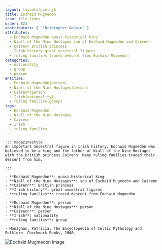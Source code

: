 ```yaml
---
layout: layouts/pce.njk
title: Eochaid Mugmedón
icon: file-lines
order: 823
contributors: [ 'Christopher Godwin' ]
attributes:
  - Eochaid Mugmedón quasi-historical king
  - Niall of the Nine Hostages son of Eochaid Mugmedón and Cairenn
  - Cairenn British princess
  - Irish history great ancestral figures
  - ruling families traced descent from Eochaid Mugmedón
categories:
  - nationality
  - group
  - person
entities:
  - Eochaid Mugmedón(person)
  - Niall of the Nine Hostages(person)
  - Cairenn(person)
  - Irish(nationality)
  - ruling families(group)
tags:
  - Eochaid Mugmedón
  - Niall of the Nine Hostages
  - Cairenn
  - Irish
  - ruling families
---
```

``` tab [group1:Info]
::: magazinestyle
An important ancestral figure in Irish history, Eochaid Mugmedón was believed to be a king and the father of Niall of the Nine Hostages with the British princess Cairenn. Many ruling families traced their descent from him.

:::
```
``` tab [group1:Attributes]
- **Eochaid Mugmedón**: quasi-historical king
- **Niall of the Nine Hostages**: son of Eochaid Mugmedón and Cairenn
- **Cairenn**: British princess
- **Irish history**: great ancestral figures
- **ruling families**: traced descent from Eochaid Mugmedón
```
``` tab [group1:Entities]
- **Eochaid Mugmedón**: person
- **Niall of the Nine Hostages**: person
- **Cairenn**: person
- **Irish**: nationality
- **ruling families**: group
```
``` tab [group1:Sources]
- Monaghan, Patricia. The Encyclopedia of Celtic Mythology and Folklore. Checkmark Books, 2008.
```
![Eochaid Mugmedón Image]([None])
